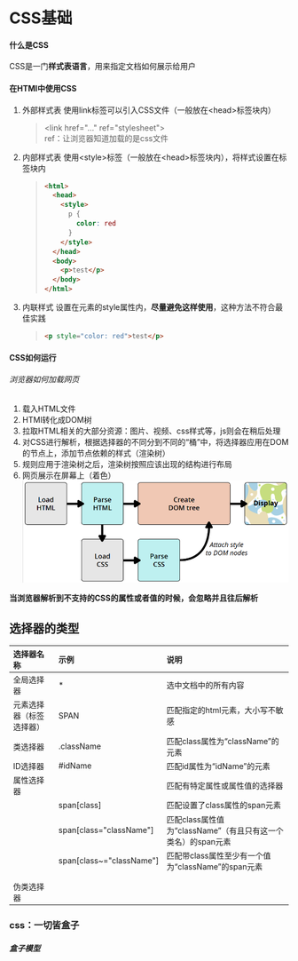 # CSS基础 

#### 什么是CSS 
CSS是一门**样式表语言**，用来指定文档如何展示给用户  

#### 在HTMl中使用CSS
1. 外部样式表
   使用link标签可以引入CSS文件（一般放在\<head>标签块内）
   > \<link href="..." ref="stylesheet">  
   > ref：让浏览器知道加载的是css文件
2. 内部样式表
   使用\<style>标签（一般放在\<head>标签块内），将样式设置在标签块内
   >````html
   > <html>
   >   <head>
   >     <style>
   >       p {
   >         color: red
   >       }
   >     </style>
   >   </head>
   >   <body>
   >     <p>test</p>
   >   </body>
   > </html>
   >````
3. 内联样式
   设置在元素的style属性内，**尽量避免这样使用**，这种方法不符合最佳实践
   > ````html
   > <p style="color: red">test</p>
   > ````

#### CSS如何运行
###### 浏览器如何加载网页
1. 载入HTML文件
2. HTMl转化成DOM树
3. 拉取HTML相关的大部分资源：图片、视频、css样式等，js则会在稍后处理
4. 对CSS进行解析，根据选择器的不同分到不同的“桶”中，将选择器应用在DOM的节点上，添加节点依赖的样式（渲染树）
5. 规则应用于渲染树之后，渲染树按照应该出现的结构进行布局
6. 网页展示在屏幕上（着色）
![浏览器如何加载网页](浏览器如何加载网页.png)

**当浏览器解析到不支持的CSS的属性或者值的时候，会忽略并且往后解析**  

## 选择器的类型
| 选择器名称               | 示例                     | 说明                                                         |
| :----------------------- | :----------------------- | :----------------------------------------------------------- |
| 全局选择器               | *                        | 选中文档中的所有内容                                         |
| 元素选择器（标签选择器） | SPAN                     | 匹配指定的html元素，大小写不敏感                             |
| 类选择器                 | .className               | 匹配class属性为“className”的元素                             |
| ID选择器                 | #idName                  | 匹配id属性为“idName”的元素                                   |
| 属性选择器               |                          | 匹配有特定属性或属性值的选择器                               |
|                          | span[class]              | 匹配设置了class属性的span元素                                |
|                          | span[class="className"]  | 匹配class属性值为“className”（有且只有这一个类名）的span元素 |
|                          | span[class~="className"] | 匹配带class属性至少有一个值为“className”的span元素           |
|                          |                          |                                                              |
|                          |                          |                                                              |
| 伪类选择器               |                          |                                                              |


### css：一切皆盒子
##### 盒子模型 

